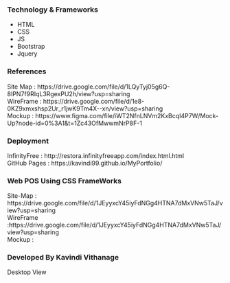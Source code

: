 <h3>Technology & Frameworks</h3>
<ul>
  <li>HTML</li>
  <li>CSS</li>
  <li>JS</li>
  <li>Bootstrap</li>
  <li>Jquery</li>
</ul>
<h3>References</h3>
Site Map : https://drive.google.com/file/d/1LQyTyj05g6Q-8IPN7f9RIqL3RgexPU2h/view?usp=sharing <br>
WireFrame : https://drive.google.com/file/d/1e8-0KZ9xmxshsp2Ur_r1jwK9Tm4X--xn/view?usp=sharing<br>
Mockup : https://www.figma.com/file/iWT2NfnLNVm2KxBcqI4P7W/Mock-Up?node-id=0%3A1&t=1Zc43OfMwwmNrP8F-1
<h3>Deployment</h3>
InfinityFree : http://restora.infinityfreeapp.com/index.html.html <br>
GitHub Pages : https://kavindi99.github.io/MyPortfolio/ <br>
<h3> Web POS Using CSS FrameWorks</h3>
 Site-Map : https://drive.google.com/file/d/1JEyyxcY45iyFdNGg4HTNA7dMxVNw5TaJ/view?usp=sharing <br>
 WireFrame :https://drive.google.com/file/d/1JEyyxcY45iyFdNGg4HTNA7dMxVNw5TaJ/view?usp=sharing  <br>
 Mockup :  <br>
<h3>Developed By Kavindi Vithanage </h3>
Desktop View
